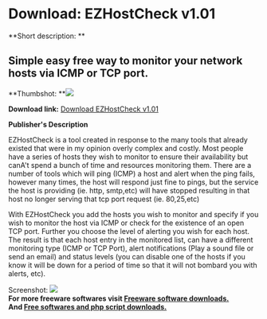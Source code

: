 # Download: EZHostCheck v1.01

**Short description: **

## Simple easy free way to monitor your network hosts via ICMP or TCP port.

  
**Thumbshot: **![](http://www.freewarefiles.com/screenshot/ezhostcheck_md.gif)   
  
**Download link:** [Download EZHostCheck v1.01](http://freesoftwares.boysofts.com/EZHostCheck-V_program_37980.html)  
  

**Publisher's Description**  
  

EZHostCheck is a tool created in response to the many tools that already
existed that were in my opinion overly complex and costly. Most people have a
series of hosts they wish to monitor to ensure their availability but canA't
spend a bunch of time and resources monitoring them. There are a number of
tools which will ping (ICMP) a host and alert when the ping fails, however
many times, the host will respond just fine to pings, but the service the host
is providing (ie. http, smtp,etc) will have stopped resulting in that host no
longer serving that tcp port request (ie. 80,25,etc)

With EZHostCheck you add the hosts you wish to monitor and specify if you wish
to monitor the host via ICMP or check for the existence of an open TCP port.
Further you choose the level of alerting you wish for each host. The result is
that each host entry in the monitored list, can have a different monitoring
type (ICMP or TCP Port), alert notifications (Play a sound file or send an
email) and status levels (you can disable one of the hosts if you know it will
be down for a period of time so that it will not bombard you with alerts,
etc).

  
  
Screenshot: ![](http://www.freewarefiles.com/screenshot/ezhostcheck.gif)  
**For more freeware softwares visit [Freeware software downloads.](http://freesoftwares.boysofts.com/)**   
**And [Free softwares and php script downloads.](http://www.boysofts.com/)**


